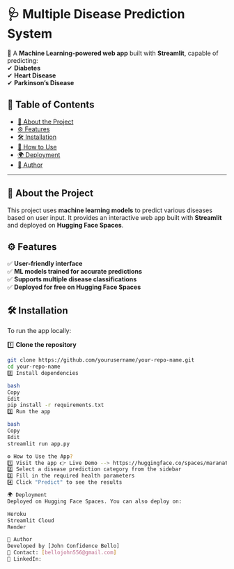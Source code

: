 # 🩺 Multiple Disease Prediction System  

🚀 A **Machine Learning-powered web app** built with **Streamlit**, capable of predicting:  
✔ **Diabetes**  
✔ **Heart Disease**  
✔ **Parkinson’s Disease**  

## 📌 Table of Contents  
- [📖 About the Project](#-about-the-project)  
- [⚙️ Features](#-features)  
- [🛠 Installation](#-installation)  
- [🚀 How to Use](#-how-to-use)  
- [🌍 Deployment](#-deployment)  
- [👤 Author](#-author)  

---

## 📖 About the Project  
This project uses **machine learning models** to predict various diseases based on user input. It provides an interactive web app built with **Streamlit** and deployed on **Hugging Face Spaces**.  

## ⚙️ Features  
✅ **User-friendly interface**  
✅ **ML models trained for accurate predictions**  
✅ **Supports multiple disease classifications**  
✅ **Deployed for free on Hugging Face Spaces**  

## 🛠 Installation  
To run the app locally:  

1️⃣ **Clone the repository**  
```bash
git clone https://github.com/yourusername/your-repo-name.git
cd your-repo-name
2️⃣ Install dependencies

bash
Copy
Edit
pip install -r requirements.txt
3️⃣ Run the app

bash
Copy
Edit
streamlit run app.py

⚙️ How to Use the App?
1️⃣ Visit the app 👉 Live Demo --> https://huggingface.co/spaces/maranatha567/multiple-disease-prediction-web-app
2️⃣ Select a disease prediction category from the sidebar
3️⃣ Fill in the required health parameters
4️⃣ Click "Predict" to see the results

🌍 Deployment
Deployed on Hugging Face Spaces. You can also deploy on:

Heroku
Streamlit Cloud
Render

👤 Author
Developed by [John Confidence Bello]
📧 Contact: [bellojohn556@gmail.com]
🔗 LinkedIn: 
